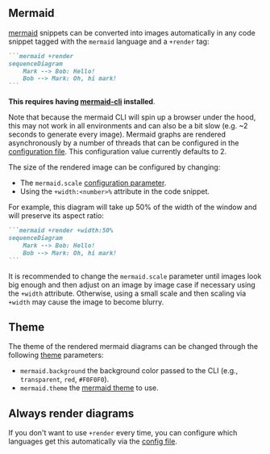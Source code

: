 ## Mermaid

[mermaid](https://mermaid.js.org/) snippets can be converted into images automatically in any code snippet tagged with 
the `mermaid` language and a `+render` tag:

~~~markdown
```mermaid +render
sequenceDiagram
    Mark --> Bob: Hello!
    Bob --> Mark: Oh, hi mark!
```
~~~

**This requires having [mermaid-cli](https://github.com/mermaid-js/mermaid-cli) installed**.

Note that because the mermaid CLI will spin up a browser under the hood, this may not work in all environments and can 
also be a bit slow (e.g. ~2 seconds to generate every image). Mermaid graphs are rendered asynchronously by a number of 
threads that can be configured in the [configuration file](../../configuration/settings.md#snippet-rendering-threads). 
This configuration value currently defaults to 2.

The size of the rendered image can be configured by changing:
* The `mermaid.scale` [configuration parameter](../../configuration/settings.md#mermaid-scaling).
* Using the `+width:<number>%` attribute in the code snippet.

For example, this diagram will take up 50% of the width of the window and will preserve its aspect ratio:

~~~markdown
```mermaid +render +width:50%
sequenceDiagram
    Mark --> Bob: Hello!
    Bob --> Mark: Oh, hi mark!
```
~~~

It is recommended to change the `mermaid.scale` parameter until images look big enough and then adjust on an image by 
image case if necessary using the `+width` attribute. Otherwise, using a small scale and then scaling via `+width` may 
cause the image to become blurry.

## Theme

The theme of the rendered mermaid diagrams can be changed through the following [theme](../themes/introduction.md) 
parameters:

* `mermaid.background` the background color passed to the CLI (e.g., `transparent`, `red`, `#F0F0F0`).
* `mermaid.theme` the [mermaid theme](https://mermaid.js.org/config/theming.html#available-themes) to use.

## Always render diagrams

If you don't want to use `+render` every time, you can configure which languages get this automatically via the [config 
file](../../configuration/settings.md#auto_render_languages).
